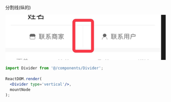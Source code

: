分割线(纵的)

![](../../../../ignorePack/divider-vertical.png)

```jsx
import Divider from '@/components/Divider';

ReactDOM.render(
  <Divider type='vertical'/>,
  mountNode
);
```